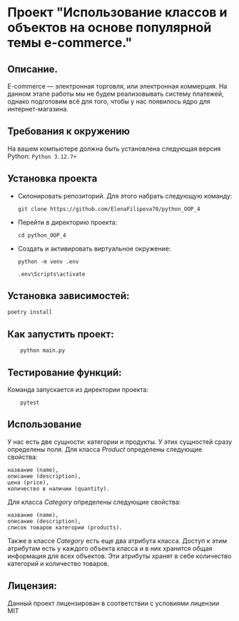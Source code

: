 # Проект "Использование классов и объектов на основе популярной темы e-commerce."
## Описание. 
   E-commerce — электронная торговля, или электронная коммерция. 
   На данном этапе работы мы не будем реализовывать систему платежей, однако подготовим
   всё для того, чтобы у нас появилось ядро для интернет-магазина.
   
## Требования к окружению
  На вашем компьютере должна быть установлена следующая версия Python:
    ```
     Python 3.12.7+
    ```
## Установка проекта 
  - Склонировать репозиторий. Для этого набрать следующую команду:
    ```
    git clone https://github.com/ElenaFilipeva70/python_OOP_4
    ```
  - Перейти в директорию проекта:
    ```
    cd python_OOP_4
    ```
  - Создать и активировать виртуальное окружение:
    ```
    python -m venv .env

    .env\Scripts\activate 
    ```
## Установка зависимостей:
    
    poetry install

## Как запустить проект:
```
    python main.py   
```

## Тестирование функций:

Команда запускается из директории проекта:
```
    pytest 
```

## Использование

У нас есть две сущности: категории и продукты. У этих сущностей сразу определены поля.
Для класса *Product* определены следующие свойства:
```
название (name),
описание (description),
цена (price),
количество в наличии (quantity).
```
Для класса *Category*  определены следующие свойства:
```
название (name),
описание (description),
список товаров категории (products).
```
Также в классе *Category* есть еще два атрибута класса. Доступ к этим атрибутам есть у каждого объекта класса и в них 
хранится общая информация для всех объектов. Эти атрибуты хранят в себе количество категорий и количество товаров.

## Лицензия:

Данный проект лицензирован в соответствии с условиями лицензии MIT 
